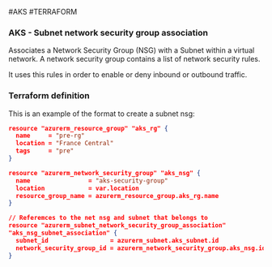 #AKS #TERRAFORM 

### AKS - Subnet network security group association

Associates a Network Security Group (NSG) with a Subnet within a virtual network. 
A network security group contains a list of network security rules. 

It uses this rules in order to enable or deny inbound or outbound traffic. 

### Terraform definition

This is an example of the format to create a subnet nsg: 

```json
resource "azurerm_resource_group" "aks_rg" {
  name     = "pre-rg"
  location = "France Central"
  tags     = "pre"
}

resource "azurerm_network_security_group" "aks_nsg" {
  name                = "aks-security-group"
  location            = var.location
  resource_group_name = azurerm_resource_group.aks_rg.name
}

// Referemces to the net nsg and subnet that belongs to 
resource "azurerm_subnet_network_security_group_association"
"aks_nsg_subnet_association" {
  subnet_id                 = azurerm_subnet.aks_subnet.id
  network_security_group_id = azurerm_network_security_group.aks_nsg.id
}
```